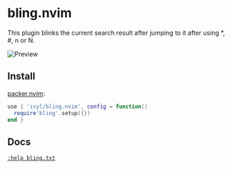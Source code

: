 # bling.nvim

This plugin blinks the current search result after jumping to it after using \*,
\#, n or N.

![Preview](https://i.imgur.com/BV2jJoS.gif)


## Install

[packer.nvim](https://github.com/wbthomason/packer.nvim):

```lua
use { 'ivyl/bling.nvim', config = function()
  require'bling'.setup({})
end }
```

## Docs

[`:help bling.txt`](doc/bling.txt)
